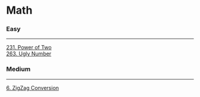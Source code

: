 # Math

### Easy
---
[231. Power of Two](solutions/0231-Power%20of%20Two.md)</br>
[263. Ugly Number](solutions/0208-Implement%20Trie%20(Prefix%20Tree).md)</br>

### Medium
---
[6. ZigZag Conversion](solutions/0006-ZigZag%20Conversion.md)</br>